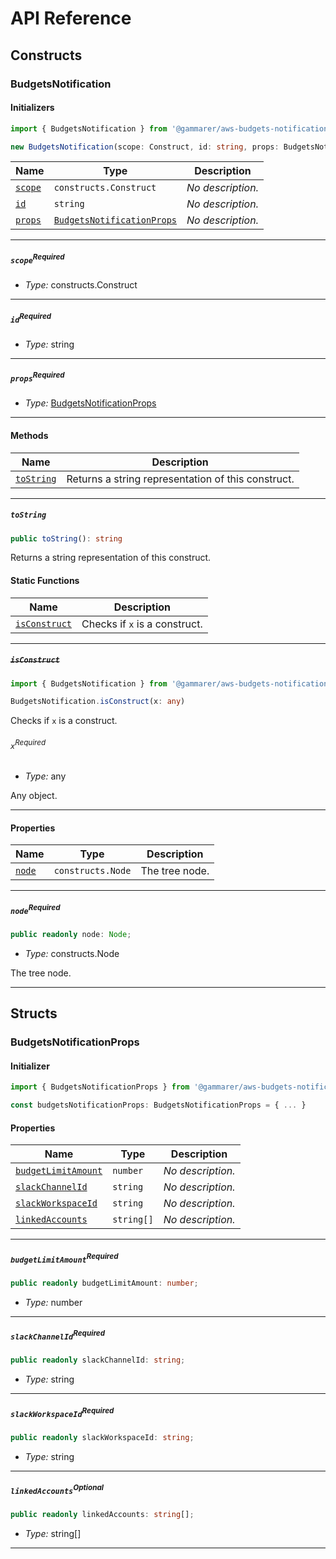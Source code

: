 # API Reference <a name="API Reference" id="api-reference"></a>

## Constructs <a name="Constructs" id="Constructs"></a>

### BudgetsNotification <a name="BudgetsNotification" id="@gammarer/aws-budgets-notification.BudgetsNotification"></a>

#### Initializers <a name="Initializers" id="@gammarer/aws-budgets-notification.BudgetsNotification.Initializer"></a>

```typescript
import { BudgetsNotification } from '@gammarer/aws-budgets-notification'

new BudgetsNotification(scope: Construct, id: string, props: BudgetsNotificationProps)
```

| **Name** | **Type** | **Description** |
| --- | --- | --- |
| <code><a href="#@gammarer/aws-budgets-notification.BudgetsNotification.Initializer.parameter.scope">scope</a></code> | <code>constructs.Construct</code> | *No description.* |
| <code><a href="#@gammarer/aws-budgets-notification.BudgetsNotification.Initializer.parameter.id">id</a></code> | <code>string</code> | *No description.* |
| <code><a href="#@gammarer/aws-budgets-notification.BudgetsNotification.Initializer.parameter.props">props</a></code> | <code><a href="#@gammarer/aws-budgets-notification.BudgetsNotificationProps">BudgetsNotificationProps</a></code> | *No description.* |

---

##### `scope`<sup>Required</sup> <a name="scope" id="@gammarer/aws-budgets-notification.BudgetsNotification.Initializer.parameter.scope"></a>

- *Type:* constructs.Construct

---

##### `id`<sup>Required</sup> <a name="id" id="@gammarer/aws-budgets-notification.BudgetsNotification.Initializer.parameter.id"></a>

- *Type:* string

---

##### `props`<sup>Required</sup> <a name="props" id="@gammarer/aws-budgets-notification.BudgetsNotification.Initializer.parameter.props"></a>

- *Type:* <a href="#@gammarer/aws-budgets-notification.BudgetsNotificationProps">BudgetsNotificationProps</a>

---

#### Methods <a name="Methods" id="Methods"></a>

| **Name** | **Description** |
| --- | --- |
| <code><a href="#@gammarer/aws-budgets-notification.BudgetsNotification.toString">toString</a></code> | Returns a string representation of this construct. |

---

##### `toString` <a name="toString" id="@gammarer/aws-budgets-notification.BudgetsNotification.toString"></a>

```typescript
public toString(): string
```

Returns a string representation of this construct.

#### Static Functions <a name="Static Functions" id="Static Functions"></a>

| **Name** | **Description** |
| --- | --- |
| <code><a href="#@gammarer/aws-budgets-notification.BudgetsNotification.isConstruct">isConstruct</a></code> | Checks if `x` is a construct. |

---

##### ~~`isConstruct`~~ <a name="isConstruct" id="@gammarer/aws-budgets-notification.BudgetsNotification.isConstruct"></a>

```typescript
import { BudgetsNotification } from '@gammarer/aws-budgets-notification'

BudgetsNotification.isConstruct(x: any)
```

Checks if `x` is a construct.

###### `x`<sup>Required</sup> <a name="x" id="@gammarer/aws-budgets-notification.BudgetsNotification.isConstruct.parameter.x"></a>

- *Type:* any

Any object.

---

#### Properties <a name="Properties" id="Properties"></a>

| **Name** | **Type** | **Description** |
| --- | --- | --- |
| <code><a href="#@gammarer/aws-budgets-notification.BudgetsNotification.property.node">node</a></code> | <code>constructs.Node</code> | The tree node. |

---

##### `node`<sup>Required</sup> <a name="node" id="@gammarer/aws-budgets-notification.BudgetsNotification.property.node"></a>

```typescript
public readonly node: Node;
```

- *Type:* constructs.Node

The tree node.

---


## Structs <a name="Structs" id="Structs"></a>

### BudgetsNotificationProps <a name="BudgetsNotificationProps" id="@gammarer/aws-budgets-notification.BudgetsNotificationProps"></a>

#### Initializer <a name="Initializer" id="@gammarer/aws-budgets-notification.BudgetsNotificationProps.Initializer"></a>

```typescript
import { BudgetsNotificationProps } from '@gammarer/aws-budgets-notification'

const budgetsNotificationProps: BudgetsNotificationProps = { ... }
```

#### Properties <a name="Properties" id="Properties"></a>

| **Name** | **Type** | **Description** |
| --- | --- | --- |
| <code><a href="#@gammarer/aws-budgets-notification.BudgetsNotificationProps.property.budgetLimitAmount">budgetLimitAmount</a></code> | <code>number</code> | *No description.* |
| <code><a href="#@gammarer/aws-budgets-notification.BudgetsNotificationProps.property.slackChannelId">slackChannelId</a></code> | <code>string</code> | *No description.* |
| <code><a href="#@gammarer/aws-budgets-notification.BudgetsNotificationProps.property.slackWorkspaceId">slackWorkspaceId</a></code> | <code>string</code> | *No description.* |
| <code><a href="#@gammarer/aws-budgets-notification.BudgetsNotificationProps.property.linkedAccounts">linkedAccounts</a></code> | <code>string[]</code> | *No description.* |

---

##### `budgetLimitAmount`<sup>Required</sup> <a name="budgetLimitAmount" id="@gammarer/aws-budgets-notification.BudgetsNotificationProps.property.budgetLimitAmount"></a>

```typescript
public readonly budgetLimitAmount: number;
```

- *Type:* number

---

##### `slackChannelId`<sup>Required</sup> <a name="slackChannelId" id="@gammarer/aws-budgets-notification.BudgetsNotificationProps.property.slackChannelId"></a>

```typescript
public readonly slackChannelId: string;
```

- *Type:* string

---

##### `slackWorkspaceId`<sup>Required</sup> <a name="slackWorkspaceId" id="@gammarer/aws-budgets-notification.BudgetsNotificationProps.property.slackWorkspaceId"></a>

```typescript
public readonly slackWorkspaceId: string;
```

- *Type:* string

---

##### `linkedAccounts`<sup>Optional</sup> <a name="linkedAccounts" id="@gammarer/aws-budgets-notification.BudgetsNotificationProps.property.linkedAccounts"></a>

```typescript
public readonly linkedAccounts: string[];
```

- *Type:* string[]

---



